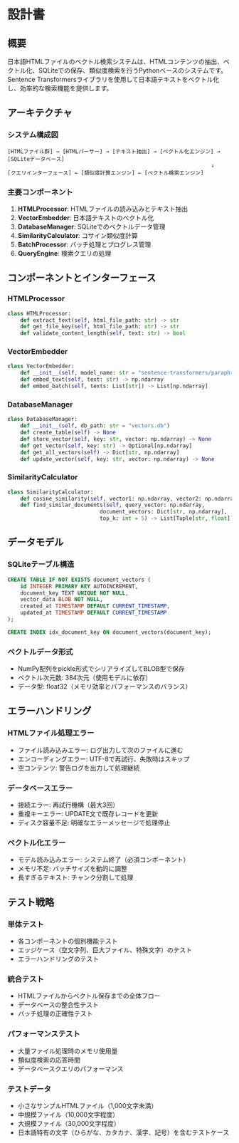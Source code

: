 # 設計書

## 概要

日本語HTMLファイルのベクトル検索システムは、HTMLコンテンツの抽出、ベクトル化、SQLiteでの保存、類似度検索を行うPythonベースのシステムです。Sentence Transformersライブラリを使用して日本語テキストをベクトル化し、効率的な検索機能を提供します。

## アーキテクチャ

### システム構成図

```
[HTMLファイル群] → [HTMLパーサー] → [テキスト抽出] → [ベクトル化エンジン] → [SQLiteデータベース]
                                                                ↓
[クエリインターフェース] ← [類似度計算エンジン] ← [ベクトル検索エンジン]
```

### 主要コンポーネント

1. **HTMLProcessor**: HTMLファイルの読み込みとテキスト抽出
2. **VectorEmbedder**: 日本語テキストのベクトル化
3. **DatabaseManager**: SQLiteでのベクトルデータ管理
4. **SimilarityCalculator**: コサイン類似度計算
5. **BatchProcessor**: バッチ処理とプログレス管理
6. **QueryEngine**: 検索クエリの処理

## コンポーネントとインターフェース

### HTMLProcessor
```python
class HTMLProcessor:
    def extract_text(self, html_file_path: str) -> str
    def get_file_key(self, html_file_path: str) -> str
    def validate_content_length(self, text: str) -> bool
```

### VectorEmbedder
```python
class VectorEmbedder:
    def __init__(self, model_name: str = "sentence-transformers/paraphrase-multilingual-MiniLM-L12-v2")
    def embed_text(self, text: str) -> np.ndarray
    def embed_batch(self, texts: List[str]) -> List[np.ndarray]
```

### DatabaseManager
```python
class DatabaseManager:
    def __init__(self, db_path: str = "vectors.db")
    def create_table(self) -> None
    def store_vector(self, key: str, vector: np.ndarray) -> None
    def get_vector(self, key: str) -> Optional[np.ndarray]
    def get_all_vectors(self) -> Dict[str, np.ndarray]
    def update_vector(self, key: str, vector: np.ndarray) -> None
```

### SimilarityCalculator
```python
class SimilarityCalculator:
    def cosine_similarity(self, vector1: np.ndarray, vector2: np.ndarray) -> float
    def find_similar_documents(self, query_vector: np.ndarray, 
                             document_vectors: Dict[str, np.ndarray], 
                             top_k: int = 5) -> List[Tuple[str, float]]
```

## データモデル

### SQLiteテーブル構造

```sql
CREATE TABLE IF NOT EXISTS document_vectors (
    id INTEGER PRIMARY KEY AUTOINCREMENT,
    document_key TEXT UNIQUE NOT NULL,
    vector_data BLOB NOT NULL,
    created_at TIMESTAMP DEFAULT CURRENT_TIMESTAMP,
    updated_at TIMESTAMP DEFAULT CURRENT_TIMESTAMP
);

CREATE INDEX idx_document_key ON document_vectors(document_key);
```

### ベクトルデータ形式
- NumPy配列をpickle形式でシリアライズしてBLOB型で保存
- ベクトル次元数: 384次元（使用モデルに依存）
- データ型: float32（メモリ効率とパフォーマンスのバランス）

## エラーハンドリング

### HTMLファイル処理エラー
- ファイル読み込みエラー: ログ出力して次のファイルに進む
- エンコーディングエラー: UTF-8で再試行、失敗時はスキップ
- 空コンテンツ: 警告ログを出力して処理継続

### データベースエラー
- 接続エラー: 再試行機構（最大3回）
- 重複キーエラー: UPDATE文で既存レコードを更新
- ディスク容量不足: 明確なエラーメッセージで処理停止

### ベクトル化エラー
- モデル読み込みエラー: システム終了（必須コンポーネント）
- メモリ不足: バッチサイズを動的に調整
- 長すぎるテキスト: チャンク分割して処理

## テスト戦略

### 単体テスト
- 各コンポーネントの個別機能テスト
- エッジケース（空文字列、巨大ファイル、特殊文字）のテスト
- エラーハンドリングのテスト

### 統合テスト
- HTMLファイルからベクトル保存までの全体フロー
- データベースの整合性テスト
- バッチ処理の正確性テスト

### パフォーマンステスト
- 大量ファイル処理時のメモリ使用量
- 類似度検索の応答時間
- データベースクエリのパフォーマンス

### テストデータ
- 小さなサンプルHTMLファイル（1,000文字未満）
- 中規模ファイル（10,000文字程度）
- 大規模ファイル（30,000文字程度）
- 日本語特有の文字（ひらがな、カタカナ、漢字、記号）を含むテストケース